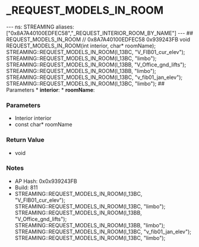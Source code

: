# _REQUEST_MODELS_IN_ROOM

--- ns: STREAMING aliases: ["0x8A7A40100EDFEC58","_REQUEST_INTERIOR_ROOM_BY_NAME"] --- ## REQUEST_MODELS_IN_ROOM  // 0x8A7A40100EDFEC58 0x939243FB void REQUEST_MODELS_IN_ROOM(int interior, char* roomName);  STREAMING::REQUEST_MODELS_IN_ROOM(l_13BC, "V_FIB01_cur_elev"); STREAMING::REQUEST_MODELS_IN_ROOM(l_13BC, "limbo"); STREAMING::REQUEST_MODELS_IN_ROOM(l_13BB, "V_Office_gnd_lifts"); STREAMING::REQUEST_MODELS_IN_ROOM(l_13BB, "limbo"); STREAMING::REQUEST_MODELS_IN_ROOM(l_13BC, "v_fib01_jan_elev"); STREAMING::REQUEST_MODELS_IN_ROOM(l_13BC, "limbo");  ## Parameters * **interior**: * **roomName**:

### Parameters
* Interior interior
* const char* roomName

### Return Value
* void

### Notes
* AP Hash: 0x0x939243FB
* Build: 811
* STREAMING::REQUEST_MODELS_IN_ROOM(l_13BC, "V_FIB01_cur_elev");
STREAMING::REQUEST_MODELS_IN_ROOM(l_13BC, "limbo");
STREAMING::REQUEST_MODELS_IN_ROOM(l_13BB, "V_Office_gnd_lifts");
STREAMING::REQUEST_MODELS_IN_ROOM(l_13BB, "limbo");
STREAMING::REQUEST_MODELS_IN_ROOM(l_13BC, "v_fib01_jan_elev");
STREAMING::REQUEST_MODELS_IN_ROOM(l_13BC, "limbo");

